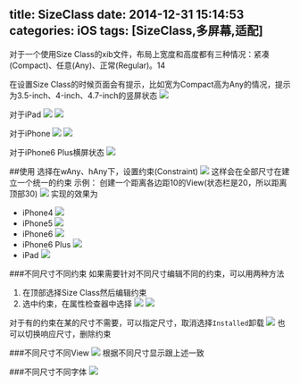 title: SizeClass
date: 2014-12-31 15:14:53
categories: iOS
tags: [SizeClass,多屏幕,适配]
---
对于一个使用Size Class的xib文件，布局上宽度和高度都有三种情况：紧凑(Compact)、任意(Any)、正常(Regular)。14
<!--more-->
在设置Size Class的时候页面会有提示，比如宽为Compact高为Any的情况，提示为3.5-inch、4-inch、4.7-inch的竖屏状态
![](/img/14123101.png)

对于iPad
![](/img/14123102.png)
![](/img/14123103.png)

对于iPhone
![](/img/14123104.png)
![](/img/14123105.png)

对于iPhone6 Plus横屏状态
![](/img/14123106.png)

##使用
选择在wAny、hAny下，设置约束(Constraint)
![](/img/14123107.png)
这样会在全部尺寸在建立一个统一的约束
示例：
创建一个距离各边距10的View(状态栏是20，所以距离顶部30)
![](/img/14123108.png)
实现的效果为
- iPhone4
![](/img/14123109.png)
- iPhone5
![](/img/14123110.png)
- iPhone6
![](/img/14123111.png)
- iPhone6 Plus
![](/img/14123112.png)
- iPad
![](/img/14123113.png)

###不同尺寸不同约束
如果需要针对不同尺寸编辑不同的约束，可以用两种方法
1. 在顶部选择Size Class然后编辑约束
2. 选中约束，在属性检查器中选择
![](/img/14123114.png)
![](/img/14123115.png)

对于有的约束在某的尺寸不需要，可以指定尺寸，取消选择`Installed`卸载
![](/img/14123116.png)
也可以切换响应尺寸，删除约束

###不同尺寸不同View
![](/img/14123117.png)
根据不同尺寸显示跟上述一致

###不同尺寸不同字体
![](/img/14123118.png)